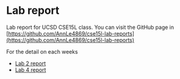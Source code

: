 # Lab report

Lab report for UCSD CSE15L class. You can visit the GitHub page in [https://github.com/AnnLe4869/cse15l-lab-reports](https://github.com/AnnLe4869/cse15l-lab-reports)

For the detail on each weeks

- [Lab 2 report](https://annle4869.github.io/cse15l-lab-reports/lab-2-report/lab-2-report)
- [Lab 4 report](https://annle4869.github.io/cse15l-lab-reports/lab-4-report/lab-4-report)
